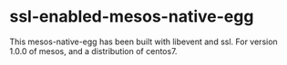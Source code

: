 # ssl-enabled-mesos-native-egg
This mesos-native-egg has been built with libevent and ssl. For version 1.0.0 of mesos, and a distribution of centos7. 
